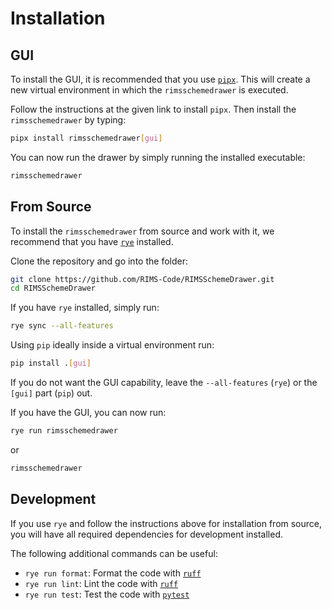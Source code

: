 # Installation

## GUI

To install the GUI, 
it is recommended that you use [`pipx`](https://github.com/pypa/pipx).
This will create a new virtual environment
in which the `rimsschemedrawer` is executed.

Follow the instructions at the given link to install `pipx`.
Then install the `rimsschemedrawer` by typing:

```bash
pipx install rimsschemedrawer[gui]
```

You can now run the drawer by simply running the installed executable:

```bash
rimsschemedrawer
```

## From Source

To install the `rimsschemedrawer` from source
and work with it,
we recommend that you have [`rye`](https://rye-up.com/) installed.

Clone the repository and go into the folder:

```bash
git clone https://github.com/RIMS-Code/RIMSSchemeDrawer.git
cd RIMSSchemeDrawer
```

If you have `rye` installed,
simply run:

```bash
rye sync --all-features
```

Using `pip` 
ideally inside a virtual environment
run:

```bash
pip install .[gui]
```

If you do not want the GUI capability, 
leave the `--all-features` (`rye`)
or the `[gui]` part (`pip`) out.

If you have the GUI, 
you can now run:

```bash
rye run rimsschemedrawer
```

or 

```bash
rimsschemedrawer
```

## Development

If you use `rye` and follow the instructions above
for installation from source,
you will have all required dependencies for development installed.

The following additional commands can be useful:

- `rye run format`: Format the code with [`ruff`](https://docs.astral.sh/ruff/formatter/)
- `rye run lint`: Lint the code with [`ruff`](https://docs.astral.sh/ruff/formatter/)
- `rye run test`: Test the code with [`pytest`](https://docs.pytest.org/)
